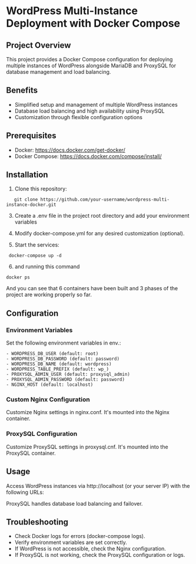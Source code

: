 # WordPress Multi-Instance Deployment with Docker Compose

## Project Overview

This project provides a Docker Compose configuration for deploying multiple instances of WordPress alongside MariaDB and ProxySQL for database management and load balancing.

## Benefits

- Simplified setup and management of multiple WordPress instances
- Database load balancing and high availability using ProxySQL
- Customization through flexible configuration options

## Prerequisites

- Docker:  https://docs.docker.com/get-docker/
- Docker Compose: https://docs.docker.com/compose/install/

## Installation

1. Clone this repository:
```shell
   git clone https://github.com/your-username/wordpress-multi-instance-docker.git
```

3. Create a .env file in the project root directory and add your environment variables 

4. Modify docker-compose.yml for any desired customization (optional).

5. Start the services:
```shell
 docker-compose up -d
```
6. and  running this command
```shell
docker ps
```
And you can see that 6 containers have been built and 3 phases of the project are working properly so far.
## Configuration

### Environment Variables

Set the following environment variables in env.:
```shell
- WORDPRESS_DB_USER (default: root)
- WORDPRESS_DB_PASSWORD (default: password)
- WORDPRESS_DB_NAME (default: wordpress)
- WORDPRESS_TABLE_PREFIX (default: wp_)
- PROXYSQL_ADMIN_USER (default: proxysql_admin)
- PROXYSQL_ADMIN_PASSWORD (default: password)
- NGINX_HOST (default: localhost)
```
### Custom Nginx Configuration

Customize Nginx settings in nginx.conf. It's mounted into the Nginx container.

### ProxySQL Configuration

Customize ProxySQL settings in proxysql.cnf. It's mounted into the ProxySQL container.

## Usage

Access WordPress instances via http://localhost (or your server IP) with the following URLs:

ProxySQL handles database load balancing and failover.

## Troubleshooting

- Check Docker logs for errors (docker-compose logs).
- Verify environment variables are set correctly.
- If WordPress is not accessible, check the Nginx configuration.
- If ProxySQL is not working, check the ProxySQL configuration or logs.
